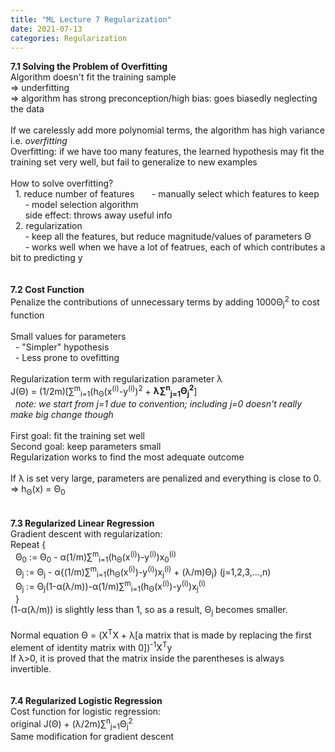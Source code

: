 ```yaml
---
title: "ML Lecture 7 Regularization"
date: 2021-07-13
categories: Regularization
---
```

**7.1 Solving the Problem of Overfitting**\
Algorithm doesn't fit the training sample\
=> underfitting\
=> algorithm has strong preconception/high bias: goes biasedly neglecting the data\
\
If we carelessly add more polynomial terms, the algorithm has high variance i.e. *overfitting*\
Overfitting: if we have too many features, the learned hypothesis may fit the training set very well, but fail to generalize to new examples\
\
How to solve overfitting?\
&nbsp; 1. reduce number of features
&nbsp; &nbsp; &nbsp; - manually select which features to keep\
&nbsp; &nbsp; &nbsp; - model selection algorithm \
&nbsp; &nbsp; &nbsp; side effect: throws away useful info\
&nbsp; 2. regularization\
&nbsp; &nbsp; &nbsp; - keep all the features, but reduce magnitude/values of parameters Θ\
&nbsp; &nbsp; &nbsp; - works well when we have a lot of featrues, each of which contributes a bit to predicting y\
\
\
**7.2 Cost Function**\
Penalize the contributions of unnecessary terms by adding 1000Θ<sub>j</sub><sup>2</sup> to cost function\
\
Small values for parameters\
&nbsp; - "Simpler" hypothesis\
&nbsp; - Less prone to ovefitting\
\
Regularization term with regularization parameter λ\
J(Θ) = (1/2m)[∑<sup>m</sup><sub>i=1</sub>(h<sub>Θ</sub>(x<sup>(i)</sup>-y<sup>(i)</sup>)<sup>2</sup> + **λ∑<sup>n</sup><sub>j=1</sub>Θ<sub>j</sub><sup>2</sup>**]\
&nbsp; *note: we start from j=1 due to convention; including j=0 doesn't really make big change though*\
\
First goal: fit the training set well\
Second goal: keep parameters small\
Regularization works to find the most adequate outcome\
\
If λ is set very large, parameters are penalized and everything is close to 0.\
=> h<sub>Θ</sub>(x) = Θ<sub>0</sub>\
\
\
**7.3 Regularized Linear Regression**\
Gradient descent with regularization:\
Repeat {\
&nbsp; Θ<sub>0</sub> := Θ<sub>0</sub> - α(1/m)∑<sup>m</sup><sub>i=1</sub>(h<sub>Θ</sub>(x<sup>(i)</sup>)-y<sup>(i)</sup>)x<sub>0</sub><sup>(i)</sup>\
&nbsp; Θ<sub>j</sub> := Θ<sub>j</sub> - α{(1/m)∑<sup>m</sup><sub>i=1</sub>(h<sub>Θ</sub>(x<sup>(i)</sup>)-y<sup>(i)</sup>)x<sub>j</sub><sup>(i)</sup> + (λ/m)Θ<sub>j</sub>} (j=1,2,3,...,n)\
&nbsp; Θ<sub>j</sub> := Θ<sub>j</sub>(1-α(λ/m))-α(1/m)∑<sup>m</sup><sub>i=1</sub>(h<sub>Θ</sub>(x<sup>(i)</sup>)-y<sup>(i)</sup>)x<sub>j</sub><sup>(i)</sup>\
&nbsp; }\
(1-α(λ/m)) is slightly less than 1, so as a result, Θ<sub>j</sub> becomes smaller.\
\
Normal equation
Θ = (X<sup>T</sup>X + λ[a matrix that is made by replacing the first element of identity matrix with 0])<sup>-1</sup>X<sup>T</sup>y\
If λ>0, it is proved that the matrix inside the parentheses is always invertible.\
\
\
**7.4 Regularized Logistic Regression**\
Cost function for logistic regression:\
original J(Θ) + (λ/2m)∑<sup>n</sup><sub>j=1</sub>Θ<sub>j</sub><sup>2</sup>\
Same modification for gradient descent



